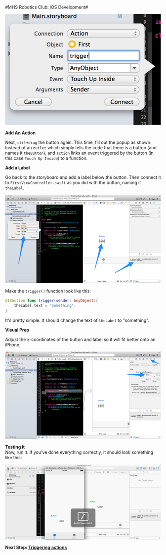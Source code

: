 #MHS Robotics Club: iOS Development#

<img src="trigger_1.png">

<b>Add An Action</b><br/>

Next, `ctrl+drag` the button again. This time, fill out the popup as shown. Instead of an `outlet` which simply tells the code that there is a button (and names it `theButton`), and `action` links an event triggered by the button (in this case `Touch Up Inside`) to a function.

<b>Add a Label</b><br/>

Go back to the storyboard and add a label below the button. Then connect it to `FirstViewController.swift` as you did with the button, naming it `theLabel`. 

<img src="trigger_2.png">

Make the `trigger()` function look like this:

```swift
@IBAction func trigger(sender: AnyObject){
    theLabel.text = "Something";
}
```

It's pretty simple. It should change the text of `theLabel` to "something".

<b>Visual Prep</b><br/>

Adjust the x-coordinates of the button and label so it will fit better onto an iPhone.

<img src="trigger_3.png">

<b>Testing it</b><br/>
Now, run it. If you've done everything correctly, it should look something like this:

<img src="trigger_gif.gif">

<b>Next Step: <a href="trigger.md">Triggering actions</a></b>
